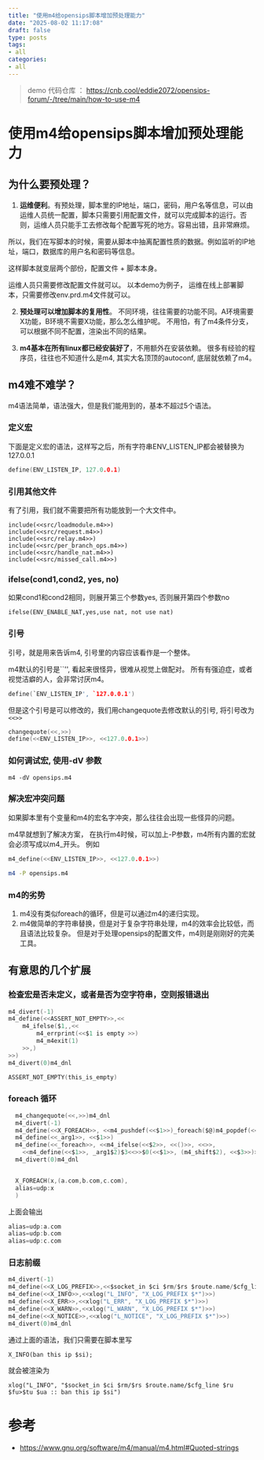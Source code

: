 ```yaml
---
title: "使用m4给opensips脚本增加预处理能力"
date: "2025-08-02 11:17:08"
draft: false
type: posts
tags:
- all
categories:
- all
---
```


> demo 代码仓库 ： https://cnb.cool/eddie2072/opensips-forum/-/tree/main/how-to-use-m4

# 使用m4给opensips脚本增加预处理能力

## 为什么要预处理？

1. **运维便利**。有预处理，脚本里的IP地址，端口，密码，用户名等信息，可以由运维人员统一配置，脚本只需要引用配置文件，就可以完成脚本的运行。否则，运维人员只能手工去修改每个配置写死的地方。容易出错，且非常麻烦。

所以，我们在写脚本的时候，需要从脚本中抽离配置性质的数据。例如监听的IP地址，端口，数据库的用户名和密码等信息。

这样脚本就变层两个部份，配置文件 + 脚本本身。

运维人员只需要修改配置文件就可以。 以本demo为例子， 运维在线上部署脚本，只需要修改env.prd.m4文件就可以。 


2. **预处理可以增加脚本的复用性**。 不同环境，往往需要的功能不同。A环境需要X功能，B环境不需要X功能，那么怎么维护呢。 不用怕，有了m4条件分支，可以根据不同不配置，渲染出不同的结果。

3. **m4基本在所有linux都已经安装好了**，不用额外在安装依赖。 很多有经验的程序员，往往也不知道什么是m4, 其实大名顶顶的autoconf, 底层就依赖了m4。


## m4难不难学？

m4语法简单，语法强大，但是我们能用到的，基本不超过5个语法。

### 定义宏

下面是定义宏的语法，这样写之后，所有字符串ENV_LISTEN_IP都会被替换为127.0.0.1

```c
define(ENV_LISTEN_IP, 127.0.0.1)
```

### 引用其他文件

有了引用，我们就不需要把所有功能放到一个大文件中。 

```
include(<<src/loadmodule.m4>>)
include(<<src/request.m4>>)
include(<<src/relay.m4>>)
include(<<src/per_branch_ops.m4>>)
include(<<src/handle_nat.m4>>)
include(<<src/missed_call.m4>>)
```

### ifelse(cond1,cond2, yes, no)

如果cond1和cond2相同，则展开第三个参数yes, 否则展开第四个参数no

```
ifelse(ENV_ENABLE_NAT,yes,use nat, not use nat)
```

### 引号

引号，就是用来告诉m4, 引号里的内容应该看作是一个整体。

m4默认的引号是``'',  看起来很怪异，很难从视觉上做配对。 所有有强迫症，或者视觉洁癖的人，会非常讨厌m4。

```c
define(`ENV_LISTEN_IP', `127.0.0.1')
```

但是这个引号是可以修改的，我们用changequote去修改默认的引号, 将引号改为`<<>>`

```c
changequote(<<,>>)
define(<<ENV_LISTEN_IP>>, <<127.0.0.1>>)
```

### 如何调试宏, 使用-dV 参数

```
m4 -dV opensips.m4
```

### 解决宏冲突问题

如果脚本里有个变量和m4的宏名字冲突，那么往往会出现一些怪异的问题。

m4早就想到了解决方案， 在执行m4时候，可以加上-P参数，m4所有内置的宏就会必须写成以m4_开头。 例如

```c
m4_define(<<ENV_LISTEN_IP>>, <<127.0.0.1>>)
```

```sh
m4 -P opensips.m4
```

### m4的劣势

1. m4没有类似foreach的循环，但是可以通过m4的递归实现。
2. m4做简单的字符串替换，但是对于复杂字符串处理，m4的效率会比较低，而且语法比较复杂。 但是对于处理opensips的配置文件，m4则是刚刚好的完美工具。


## 有意思的几个扩展

### 检查宏是否未定义，或者是否为空字符串，空则报错退出

```c
m4_divert(-1)
m4_define(<<ASSERT_NOT_EMPTY>>,<<
    m4_ifelse($1,,<<
        m4_errprint(<<$1 is empty >>)
        m4_m4exit(1)
    >>,)
>>)
m4_divert(0)m4_dnl

ASSERT_NOT_EMPTY(this_is_empty)
```

### foreach 循环

```c
  m4_changequote(<<,>>)m4_dnl
  m4_divert(-1)
  m4_define(<<X_FOREACH>>, <<m4_pushdef(<<$1>>)_foreach($@)m4_popdef(<<$1>>)>>)
  m4_define(<<_arg1>>, <<$1>>)
  m4_define(<<_foreach>>, <<m4_ifelse(<<$2>>, <<()>>, <<>>,
    <<m4_define(<<$1>>, _arg1$2)$3<<>>$0(<<$1>>, (m4_shift$2), <<$3>>)>>)>>)
  m4_divert(0)m4_dnl


  X_FOREACH(x,(a.com,b.com,c.com),
  alias=udp:x
  )
```

上面会输出

```c
alias=udp:a.com
alias=udp:b.com
alias=udp:c.com
```

### 日志前缀

```c
m4_divert(-1)
m4_define(<<X_LOG_PREFIX>>,<<$socket_in $ci $rm/$rs $route.name/$cfg_line $ru $fu>$tu $ua :: >>)
m4_define(<<X_INFO>>,<<xlog("L_INFO", "X_LOG_PREFIX $*")>>)
m4_define(<<X_ERR>>,<<xlog("L_ERR", "X_LOG_PREFIX $*")>>)
m4_define(<<X_WARN>>,<<xlog("L_WARN", "X_LOG_PREFIX $*")>>)
m4_define(<<X_NOTICE>>,<<xlog("L_NOTICE", "X_LOG_PREFIX $*")>>)
m4_divert(0)m4_dnl
```

通过上面的语法，我们只需要在脚本里写

```
X_INFO(ban this ip $si);
```

就会被渲染为

```
xlog("L_INFO", "$socket_in $ci $rm/$rs $route.name/$cfg_line $ru $fu>$tu $ua :: ban this ip $si")
```

# 参考
- https://www.gnu.org/software/m4/manual/m4.html#Quoted-strings